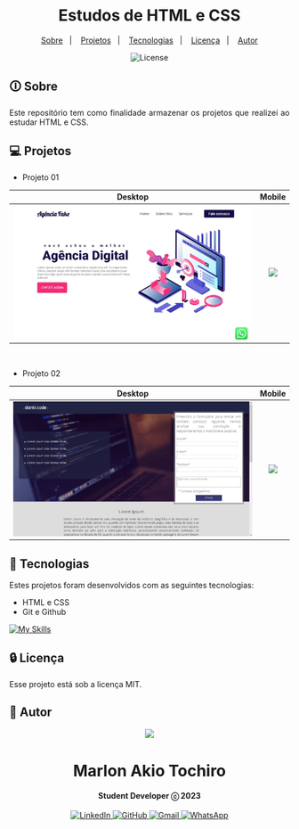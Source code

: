 <h1 align="center"> Estudos de HTML e CSS</h1>
<p align="center">
  <a href="#-sobre">Sobre</a>&nbsp;&nbsp;&nbsp;|&nbsp;&nbsp;&nbsp;
  <a href="#-projetos">Projetos</a>&nbsp;&nbsp;&nbsp;|&nbsp;&nbsp;&nbsp;
  <a href="#-tecnologias">Tecnologias</a>&nbsp;&nbsp;&nbsp;|&nbsp;&nbsp;&nbsp;
  <a href="#-licença">Licença</a>&nbsp;&nbsp;&nbsp;|&nbsp;&nbsp;&nbsp;
  <a href="#-autor">Autor</a>
</p>

<p align="center">
  <img alt="License" src="https://img.shields.io/static/v1?label=license&message=MIT&color=49AA26&labelColor=000000">
</p>

## 🛈 Sobre
<p align="justify">
Este repositório tem como finalidade armazenar os projetos que realizei ao estudar HTML e CSS.

## 💻 Projetos
- Projeto 01

|                               Desktop                                |                             Mobile                            
| :--------------------------------------------------------------------------: | :------------------------------------------------------------------------------: |
| <img src="https://github.com/marlonakio/Estudo_HTML_CSS/blob/main/.github/Projeto-01/desktop.gif?raw=true" width="760" /> | <img src="https://github.com/marlonakio/Estudo_HTML_CSS/blob/main/.github/Projeto-01/mobile.gif?raw=true" /> 

<br>

- Projeto 02

|                               Desktop                                |                             Mobile                            
| :--------------------------------------------------------------------------: | :------------------------------------------------------------------------------: |
| <img src="https://github.com/marlonakio/Estudo_HTML_CSS/blob/main/.github/Projeto-02/desktop.gif?raw=true" width="760" /> | <img src="https://github.com/marlonakio/Estudo_HTML_CSS/blob/main/.github/Projeto-02/mobile.gif?raw=true" /> 

## 🚀 Tecnologias

Estes projetos foram desenvolvidos com as seguintes tecnologias:

- HTML e CSS
- Git e Github
  
[![My Skills](https://skillicons.dev/icons?i=html,css,git,github)](https://skillicons.dev)


## 🔒 Licença

Esse projeto está sob a licença MIT.

## 🤵 Autor
<div align="center">
<img src=https://images.weserv.nl/?url=avatars.githubusercontent.com/u/55859290?v=4&h=100&w=100&fit=cover&mask=circle&maxage=7d>
<h1>Marlon Akio Tochiro</h1>
<strong>Student Developer ⓒ 2023</strong>
<br/>
<br/>

<a href="https://www.linkedin.com/in/marlon-akio-ba1763134/" target="_blank">
<img alt="LinkedIn" src="https://img.shields.io/badge/linkedin-%230077B5.svg?style=for-the-badge&logo=linkedin&logoColor=white"/>
</a>

<a href="https://github.com/marlonakio" target="_blank">
<img alt="GitHub" src="https://img.shields.io/badge/github-%23121011.svg?style=for-the-badge&logo=github&logoColor=white"/>
</a>

<a href="mailto:marlon.akto@gmail.com" target="_blank">
<img alt="Gmail" src="https://img.shields.io/badge/Gmail-D14836?style=for-the-badge&logo=gmail&logoColor=white" />
</a>

<a href="https://wa.me/5511977769829?text=Ol%C3%A1%21" target="_blank">
<img alt="WhatsApp" src="https://img.shields.io/badge/WhatsApp-25D366?style=for-the-badge&logo=whatsapp&logoColor=white"/>
</a>

<br/>
<br/>
</div>
